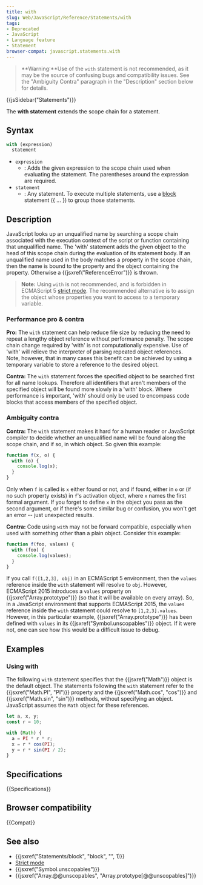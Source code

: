 ```yaml
---
title: with
slug: Web/JavaScript/Reference/Statements/with
tags:
- Deprecated
- JavaScript
- Language feature
- Statement
browser-compat: javascript.statements.with
---
```

> **Warning:**Use of the `with` statement is not recommended, as it may be the
> source of confusing bugs and compatibility issues. See the "Ambiguity Contra"
> paragraph in the "Description" section below for details.

{{jsSidebar("Statements")}}

The **with statement** extends the scope chain for a statement.

## Syntax

```js
with (expression)
  statement
```

- `expression`
  - : Adds the given expression to the scope chain used when evaluating the
    statement. The parentheses around the expression are required.
- `statement`
  - : Any statement. To execute multiple statements, use a
    [block](/en-US/docs/Web/JavaScript/Reference/Statements/block) statement ({
    ... }) to group those statements.

## Description

JavaScript looks up an unqualified name by searching a scope chain associated
with the execution context of the script or function containing that unqualified
name. The 'with' statement adds the given object to the head of this scope chain
during the evaluation of its statement body. If an unqualified name used in the
body matches a property in the scope chain, then the name is bound to the
property and the object containing the property. Otherwise a
{{jsxref("ReferenceError")}} is thrown.

> **Note:** Using `with` is not recommended, and is forbidden in ECMAScript 5
> [strict mode](/en-US/docs/Web/JavaScript/Reference/Functions_and_function_scope/Strict_mode).
> The recommended alternative is to assign the object whose properties you want
> to access to a temporary variable.

### Performance pro & contra

**Pro:** The `with` statement can help reduce file size by reducing the need to
repeat a lengthy object reference without performance penalty. The scope chain
change required by 'with' is not computationally expensive. Use of 'with' will
relieve the interpreter of parsing repeated object references. Note, however,
that in many cases this benefit can be achieved by using a temporary variable to
store a reference to the desired object.

**Contra:** The `with` statement forces the specified object to be searched
first for all name lookups. Therefore all identifiers that aren't members of the
specified object will be found more slowly in a 'with' block. Where performance
is important, 'with' should only be used to encompass code blocks that access
members of the specified object.

### Ambiguity contra

**Contra:** The `with` statement makes it hard for a human reader or JavaScript
compiler to decide whether an unqualified name will be found along the scope
chain, and if so, in which object. So given this example:

```js
function f(x, o) {
  with (o) {
    console.log(x);
  }
}
```

Only when `f` is called is `x` either found or not, and if found, either in `o`
or (if no such property exists) in `f`'s activation object, where `x` names the
first formal argument. If you forget to define `x` in the object you pass as the
second argument, or if there's some similar bug or confusion, you won't get an
error -- just unexpected results.

**Contra:** Code using `with` may not be forward compatible, especially when
used with something other than a plain object. Consider this example:

```js
function f(foo, values) {
  with (foo) {
    console.log(values);
  }
}
```

If you call `f([1,2,3], obj)` in an ECMAScript 5 environment, then the `values`
reference inside the `with` statement will resolve to `obj`. However, ECMAScript
2015 introduces a `values` property on {{jsxref("Array.prototype")}}
(so that it will be available on every array). So, in a JavaScript environment
that supports ECMAScript 2015, the `values` reference inside the `with`
statement could resolve to `[1,2,3].values`. However, in this particular
example, {{jsxref("Array.prototype")}} has been defined with `values`
in its {{jsxref("Symbol.unscopables")}} object. If it were not, one
can see how this would be a difficult issue to debug.

## Examples

### Using with

The following `with` statement specifies that the {{jsxref("Math")}}
object is the default object. The statements following the `with` statement
refer to the {{jsxref("Math.PI", "PI")}} property and the
{{jsxref("Math.cos", "cos")}} and
{{jsxref("Math.sin", "sin")}} methods, without specifying an object.
JavaScript assumes the `Math` object for these references.

```js
let a, x, y;
const r = 10;

with (Math) {
  a = PI * r * r;
  x = r * cos(PI);
  y = r * sin(PI / 2);
}
```

## Specifications

{{Specifications}}

## Browser compatibility

{{Compat}}

## See also

- {{jsxref("Statements/block", "block", "", 1)}}
- [Strict mode](/en-US/docs/Web/JavaScript/Reference/Functions_and_function_scope/Strict_mode)
- {{jsxref("Symbol.unscopables")}}
- {{jsxref("Array.@@unscopables", "Array.prototype[@@unscopables]")}}
